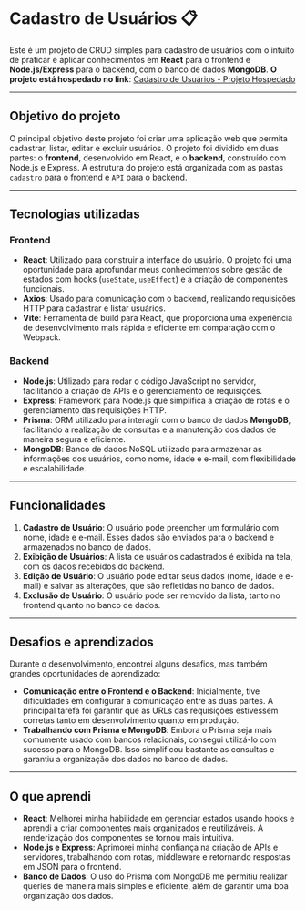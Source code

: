 # Cadastro de Usuários 📋

Este é um projeto de CRUD simples para cadastro de usuários com o intuito de praticar e aplicar conhecimentos em **React** para o frontend e **Node.js/Express** para o backend, com o banco de dados **MongoDB**.
**O projeto está hospedado no link**: [Cadastro de Usuários - Projeto Hospedado](https://cadastro-de-usuarios-ruby.vercel.app)

---

## Objetivo do projeto

O principal objetivo deste projeto foi criar uma aplicação web que permita cadastrar, listar, editar e excluir usuários. O projeto foi dividido em duas partes: o **frontend**, desenvolvido em React, e o **backend**, construído com Node.js e Express. A estrutura do projeto está organizada com as pastas `cadastro` para o frontend e `API` para o backend.

---

## Tecnologias utilizadas

### Frontend
- **React**: Utilizado para construir a interface do usuário. O projeto foi uma oportunidade para aprofundar meus conhecimentos sobre gestão de estados com hooks (`useState`, `useEffect`) e a criação de componentes funcionais.
- **Axios**: Usado para comunicação com o backend, realizando requisições HTTP para cadastrar e listar usuários.
- **Vite**: Ferramenta de build para React, que proporciona uma experiência de desenvolvimento mais rápida e eficiente em comparação com o Webpack.

### Backend
- **Node.js**: Utilizado para rodar o código JavaScript no servidor, facilitando a criação de APIs e o gerenciamento de requisições.
- **Express**: Framework para Node.js que simplifica a criação de rotas e o gerenciamento das requisições HTTP.
- **Prisma**: ORM utilizado para interagir com o banco de dados **MongoDB**, facilitando a realização de consultas e a manutenção dos dados de maneira segura e eficiente.
- **MongoDB**: Banco de dados NoSQL utilizado para armazenar as informações dos usuários, como nome, idade e e-mail, com flexibilidade e escalabilidade.

---

## Funcionalidades

1. **Cadastro de Usuário**: O usuário pode preencher um formulário com nome, idade e e-mail. Esses dados são enviados para o backend e armazenados no banco de dados.
2. **Exibição de Usuários**: A lista de usuários cadastrados é exibida na tela, com os dados recebidos do backend.
3. **Edição de Usuário**: O usuário pode editar seus dados (nome, idade e e-mail) e salvar as alterações, que são refletidas no banco de dados.
4. **Exclusão de Usuário**: O usuário pode ser removido da lista, tanto no frontend quanto no banco de dados.

---

## Desafios e aprendizados

Durante o desenvolvimento, encontrei alguns desafios, mas também grandes oportunidades de aprendizado:

- **Comunicação entre o Frontend e o Backend**: Inicialmente, tive dificuldades em configurar a comunicação entre as duas partes. A principal tarefa foi garantir que as URLs das requisições estivessem corretas tanto em desenvolvimento quanto em produção.
- **Trabalhando com Prisma e MongoDB**: Embora o Prisma seja mais comumente usado com bancos relacionais, consegui utilizá-lo com sucesso para o MongoDB. Isso simplificou bastante as consultas e garantiu a organização dos dados no banco de dados.

---

## O que aprendi

- **React**: Melhorei minha habilidade em gerenciar estados usando hooks e aprendi a criar componentes mais organizados e reutilizáveis. A renderização dos componentes se tornou mais intuitiva.
- **Node.js e Express**: Aprimorei minha confiança na criação de APIs e servidores, trabalhando com rotas, middleware e retornando respostas em JSON para o frontend.
- **Banco de Dados**: O uso do Prisma com MongoDB me permitiu realizar queries de maneira mais simples e eficiente, além de garantir uma boa organização dos dados.

